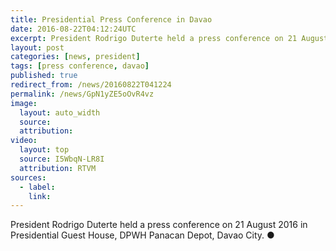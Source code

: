 ```yaml
---
title: Presidential Press Conference in Davao
date: 2016-08-22T04:12:24UTC
excerpt: President Rodrigo Duterte held a press conference on 21 August 2016 in Presidential Guest House, DPWH Panacan Depot, Davao City.
layout: post
categories: [news, president]
tags: [press conference, davao]
published: true
redirect_from: /news/20160822T041224
permalink: /news/GpN1yZE5oOvR4vz
image:
  layout: auto_width
  source: 
  attribution: 
video:
  layout: top
  source: I5WbqN-LR8I
  attribution: RTVM
sources:
  - label:
    link:
---
```


President Rodrigo Duterte held a press conference on 21 August 2016 in Presidential Guest House, DPWH Panacan Depot, Davao City.
&#x25cf;


